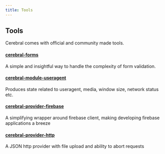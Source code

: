 ```yaml
---
title: Tools
---
```


## Tools
Cerebral comes with official and community made tools.

#### [cerebral-forms](https://github.com/cerebral/cerebral/tree/master/packages/cerebral-forms)

A simple and insightful way to handle the complexity of form validation.

#### [cerebral-module-useragent](https://github.com/cerebral/cerebral/tree/master/packages/cerebral-module-useragent)
Produces state related to useragent, media, window size, network status etc.

####  [cerebral-provider-firebase](https://github.com/cerebral/cerebral/tree/master/packages/cerebral-provider-firebase)
A simplifying wrapper around firebase client, making developing firebase applications a breeze

#### [cerebral-provider-http](https://github.com/cerebral/cerebral/tree/master/packages/cerebral-provider-http)
A JSON http provider with file upload and ability to abort requests
